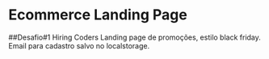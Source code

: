 # Ecommerce Landing Page
##Desafio#1 Hiring Coders
Landing page de promoções, estilo black friday. Email para cadastro salvo no localstorage.
